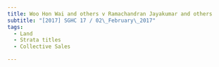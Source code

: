 ```yaml
---
title: Woo Hon Wai and others v Ramachandran Jayakumar and others 
subtitle: "[2017] SGHC 17 / 02\_February\_2017"
tags:
  - Land
  - Strata titles
  - Collective Sales

---
```



